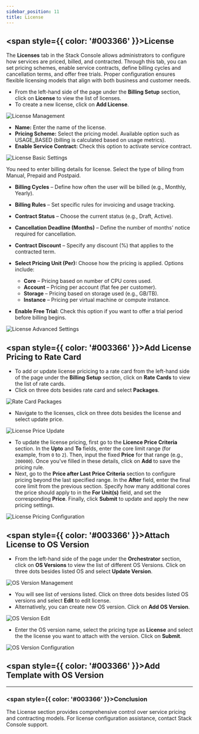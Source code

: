 ```yaml
---
sidebar_position: 11
title: License
---
```


## <span style={{ color: '#003366' }}>License</span>

The **Licenses** tab in the Stack Console allows administrators to configure how services are priced, billed, and contracted. Through this tab, you can set pricing schemes, enable service contracts, define billing cycles and cancellation terms, and offer free trials. Proper configuration ensures flexible licensing models that align with both business and customer needs.

- From the left-hand side of the page under the **Billing Setup** section, click on **License** to view the list of licenses.
- To create a new license, click on **Add License**.

![License Management](images/l1.png)

- **Name:** Enter the name of the license.
- **Pricing Scheme:** Select the pricing model. Available option such as USAGE_BASED (billing is calculated based on usage metrics).
- **Enable Service Contract:** Check this option to activate service contract.

![License Basic Settings](images/l2.png)

You need to enter billing details for license. Select the type of biling from Manual, Prepaid and Postpaid.  

- **Billing Cycles** – Define how often the user will be billed (e.g., Monthly, Yearly).
- **Billing Rules** – Set specific rules for invoicing and usage tracking.
- **Contract Status** – Choose the current status (e.g., Draft, Active).
- **Cancellation Deadline (Months)** – Define the number of months' notice required for cancellation.
- **Contract Discount** – Specify any discount (%) that applies to the contracted term.
- **Select Pricing Unit (Per):** Choose how the pricing is applied. Options include:
    - **Core** – Pricing based on number of CPU cores used.
    - **Account** – Pricing per account (flat fee per customer).
    - **Storage** – Pricing based on storage used (e.g., GB/TB).
    - **Instance** – Pricing per virtual machine or compute instance.

- **Enable Free Trial:** Check this option if you want to offer a trial period before billing begins.

![License Advanced Settings](images/l4.png)

## <span style={{ color: '#003366' }}>Add License Pricing to Rate Card</span>

- To add or update license pricicing to a rate card from the left-hand side of the page under the **Billing Setup** section, click on **Rate Cards** to view the list of rate cards.
- Click on three dots besides rate card and select **Packages**. 

![Rate Card Packages](images/lr_1.png)

- Navigate to the licenses, click on three dots besides the license and select update price.

![License Price Update](images/lr_2.png)

- To update the license pricing, first go to the **Licence Price Criteria** section. In the **Upto** and **To** fields, enter the core limit range (for example, from `0` to `2`). Then, input the fixed **Price** for that range (e.g., `200000`). Once you've filled in these details, click on **Add** to save the pricing rule.
- Next, go to the **Price after Last Price Criteria** section to configure pricing beyond the last specified range. In the **After** field, enter the final core limit from the previous section. Specify how many additional cores the price should apply to in the **For Unit(s)** field, and set the corresponding **Price**. Finally, click **Submit** to update and apply the new pricing settings.

![License Pricing Configuration](images/lr_3.png)

## <span style={{ color: '#003366' }}>Attach License to OS Version</span>

- From the left-hand side of the page under the **Orchestrator** section, click on **OS Versions** to view the list of different OS Versions. Click on three dots besides listed OS and select **Update Version**.

![OS Version Management](images/los_1.png)

- You will see list of versions listed. Click on three dots besides listed OS versions and select **Edit** to edit license.
- Alternatively, you can create new OS version. Click on **Add OS Version**.

![OS Version Edit](images/los_2.png)

- Enter the OS version name, select the pricing type as **License** and select the the license you want to attach with the version. Click on **Submit**.

![OS Version Configuration](images/los_3.png)

## <span style={{ color: '#003366' }}>Add Template with OS Version</span>

----------

### <span style={{ color: '#003366' }}>Conclusion</span>
The License section provides comprehensive control over service pricing and contracting models. For license configuration assistance, contact Stack Console support.